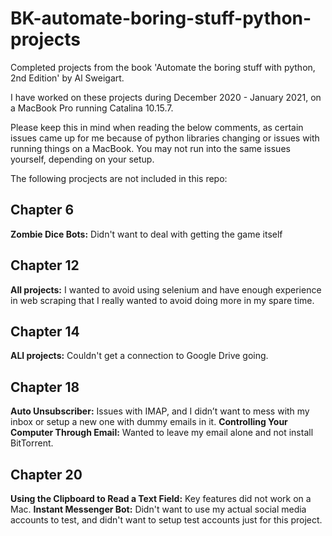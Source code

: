 # BK-automate-boring-stuff-python-projects
Completed projects from the book 'Automate the boring stuff with python, 2nd Edition' by Al Sweigart.

I have worked on these projects during December 2020 - January 2021, on a MacBook Pro running Catalina 10.15.7. 

Please keep this in mind when reading the below comments, as certain issues came up for me because of python libraries changing or issues with running things on a MacBook. You may not run into the same issues yourself, depending on your setup.

The following procjects are not included in this repo:

## Chapter 6
__Zombie Dice Bots:__ Didn't want to deal with getting the game itself

## Chapter 12
__All projects:__ I wanted to avoid using selenium and have enough experience in web scraping that I really wanted to avoid doing more in my spare time.

## Chapter 14
__ALl projects:__ Couldn't get a connection to Google Drive going.

## Chapter 18
__Auto Unsubscriber:__ Issues with IMAP, and I didn’t want to mess with my inbox or setup a new one with dummy emails in it.
__Controlling Your Computer Through Email:__ Wanted to leave my email alone and not install BitTorrent.

## Chapter 20
__Using the Clipboard to Read a Text Field:__ Key features did not work on a Mac.
__Instant Messenger Bot:__ Didn't want to use my actual social media accounts to test, and didn't want to setup test accounts just for this project.
